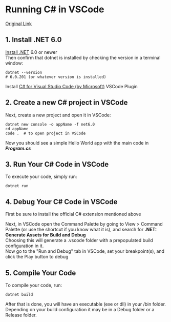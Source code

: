 # Running C# in VSCode
[Original Link](https://travis.media/how-to-run-csharp-in-vscode/)  

## 1. Install .NET 6.0
[Install .NET](https://dotnet.microsoft.com/download) 6.0 or newer  
Then confirm that dotnet is installed by checking the version in a terminal window:
```
dotnet --version
# 6.0.201 (or whatever version is installed)
```
Install [C# for Visual Studio Code (by Microsoft)](https://marketplace.visualstudio.com/items?itemName=ms-dotnettools.csharp) VSCode Plugin  

## 2. Create a new C# project in VSCode
Next, create a new project and open it in VSCode:
```
dotnet new console -o appName -f net6.0
cd appName
code .  # to open project in VSCode
```
Now you should see a simple Hello World app with the main code in ***Program.cs***  

## 3. Run Your C# Code in VSCode
To execute your code, simply run:
```
dotnet run
```

## 4. Debug Your C# Code in VSCode
First be sure to install the official C# extension mentioned above  

Next, in VSCode open the Command Palette by going to View > Command Palette (or use the shortcut if you know what it is), and search for **.NET: Generate Assets for Build and Debug**  
Choosing this will generate a .vscode folder with a prepopulated build configuration in it.  
Now go to the "Run and Debug" tab in VSCode, set your breakpoint(s), and click the Play button to debug  

## 5. Compile Your Code
To compile your code, run:
```
dotnet build
```
After that is done, you will have an executable (exe or dll) in your /bin folder. Depending on your build configuration it may be in a Debug folder or a Release folder.